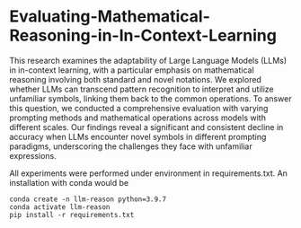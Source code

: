 # Evaluating-Mathematical-Reasoning-in-In-Context-Learning 


This research examines the adaptability of Large Language Models (LLMs) in in-context learning, with a particular emphasis on mathematical reasoning involving both standard and novel notations. We explored whether LLMs can transcend pattern recognition to interpret and utilize unfamiliar symbols, linking them back to the common operations. To answer this question, we conducted a comprehensive evaluation with varying prompting methods and mathematical operations across models with different scales. Our findings reveal a significant and consistent decline in accuracy when LLMs encounter novel symbols in different prompting paradigms, underscoring the challenges they face with unfamiliar expressions.  


All experiments were performed under environment in requirements.txt. An installation with conda would be 
```
conda create -n llm-reason python=3.9.7
conda activate llm-reason
pip install -r requirements.txt
```
